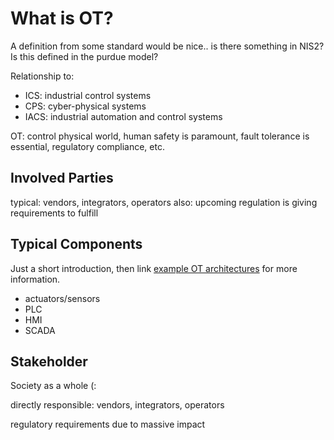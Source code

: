 # What is OT?

A definition from some standard would be nice.. is there something in NIS2? Is this defined in the purdue model?

Relationship to:

- ICS: industrial control systems
- CPS: cyber-physical systems
- IACS: industrial automation and control systems

OT: control physical world, human safety is paramount, fault tolerance is essential, regulatory compliance, etc.

## Involved Parties

typical: vendors, integrators, operators
also: upcoming regulation is giving requirements to fulfill

## Typical Components

Just a short introduction, then link [example OT architectures](/docs/ot-architectures.md) for more information.

- actuators/sensors
- PLC
- HMI
- SCADA

## Stakeholder

Society as a whole (:

directly responsible: vendors, integrators, operators

regulatory requirements due to massive impact
